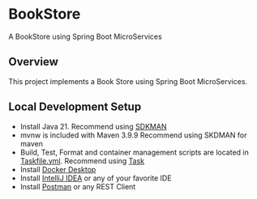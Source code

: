 # BookStore
A BookStore using Spring Boot MicroServices

## Overview

This project implements a Book Store using Spring Boot MicroServices.

## Local Development Setup
* Install Java 21. Recommend using [SDKMAN](https://sdkman.io/)
* mvnw is included with Maven 3.9.9 Recommend using SKDMAN for maven
* Build, Test, Format and container management scripts are located in [Taskfile.yml](Taskfile.yml). Recommend using [Task](https://taskfile.dev/)
* Install [Docker Desktop](https://www.docker.com/products/docker-desktop/)
* Install [IntelliJ IDEA](https://www.jetbrains.com/idea) or any of your favorite IDE
* Install [Postman](https://www.postman.com/) or any REST Client